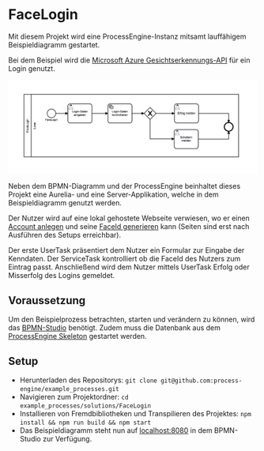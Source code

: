 # FaceLogin
Mit diesem Projekt wird eine ProcessEngine-Instanz mitsamt lauffähigem
Beispieldiagramm gestartet.

Bei dem Beispiel wird die [Microsoft Azure
Gesichtserkennungs-API](https://azure.microsoft.com/de-de/services/cognitive-services/face/)
für ein Login genutzt.

![Screenshot](diagram_screenshot.png)

Neben dem BPMN-Diagramm und der ProcessEngine beinhaltet dieses
Projekt eine Aurelia- und eine Server-Applikation, welche in dem
Beispieldiagramm genutzt werden.

Der Nutzer wird auf eine lokal gehostete Webseite verwiesen, wo er einen [Account anlegen](http://localhost:3000/static/user-registration) und seine [FaceId generieren](http://localhost:3000/static/#/generate-face-id) kann (Seiten sind erst nach Ausführen des Setups erreichbar).

Der erste UserTask präsentiert dem Nutzer ein Formular zur Eingabe der Kenndaten.
Der ServiceTask kontrolliert ob die FaceId des Nutzers zum Eintrag passt.
Anschließend wird dem Nutzer mittels UserTask Erfolg oder Misserfolg des Logins gemeldet.

## Voraussetzung
Um den Beispielprozess betrachten, starten und verändern zu können,
wird das [BPMN-Studio](https://github.com/process-engine/bpmn-studio)
benötigt.  Zudem muss die Datenbank aus dem [ProcessEngine
Skeleton](https://github.com/process-engine/skeleton/tree/develop/database)
gestartet werden.

## Setup

- Herunterladen des Repositorys: ```git clone git@github.com:process-engine/example_processes.git```
- Navigieren zum Projektordner: ```cd example_processes/solutions/FaceLogin```
- Installieren von Fremdbibliotheken und Transpilieren des Projektes: ```npm install && npm run build && npm start```
- Das Beispieldiagramm steht nun auf <localhost:8080> in dem
  BPMN-Studio zur Verfügung.
